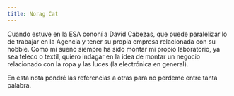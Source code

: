 ```yaml
---
title: Norag Cat
---
```


Cuando estuve en la ESA cononí a David Cabezas, que puede paralelizar lo de trabajar en la Agencia y tener su propia empresa relacionada con su hobbie. Como mi sueño siempre ha sido montar mi propio laboratorio, ya sea teleco o textil, quiero indagar en la idea de montar un negocio relacionado con la ropa y las luces (la electrónica en general).

En esta nota pondré las referencias a otras para no perdeme entre tanta palabra.